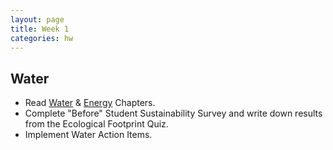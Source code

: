 ```yaml
---
layout: page
title: Week 1
categories: hw
---
```


## Water

* Read [Water][link to water chapter] & [Energy][link to energy chapter] Chapters.
* Complete "Before" Student Sustainability Survey and write down results from the Ecological Footprint Quiz.
* Implement Water Action Items.


[link to water chapter]: http://www.smc.edu/AcademicAffairs/Sustainability/Documents/SW_Worksbook_SGP_Water.pdf

[link to energy chapter]: http://www.smc.edu/AcademicAffairs/Sustainability/Documents/SW_Worksbook_SGP_Energy.pdf
